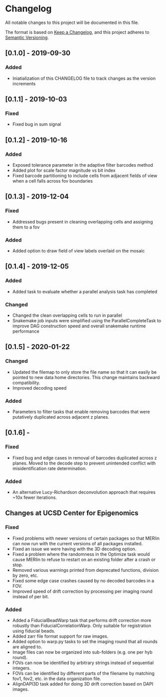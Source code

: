 # Changelog
All notable changes to this project will be documented in this file.

The format is based on [Keep a Changelog](https://keepachangelog.com/en/1.0.0/),
and this project adheres to [Semantic Versioning](https://semver.org/spec/v2.0.0.html).

## [0.1.0] - 2019-09-30
### Added
- Iniatialization of this CHANGELOG file to track changes as the version increments

## [0.1.1] - 2019-10-03
### Fixed
- Fixed bug in sum signal

## [0.1.2] - 2019-10-16
### Added
- Exposed tolerance parameter in the adaptive filter barcodes method
- Added plot for scale factor magnitude vs bit index
- Fixed barcode partitioning to include cells from adjacent fields of view when a cell falls across fov boundaries

## [0.1.3] - 2019-12-04
### Fixed
- Addressed bugs present in cleaning overlapping cells and assigning them to a fov
### Added
- Added option to draw field of view labels overlaid on the mosaic

## [0.1.4] - 2019-12-05
### Added
- Added task to evaluate whether a parallel analysis task has completed
### Changed
- Changed the clean overlapping cells to run in parallel
- Snakemake job inputs were simplified using the ParallelCompleteTask to improve DAG construction speed and overall snakemake runtime performance

## [0.1.5] - 2020-01-22
### Changed
- Updated the filemap to only store the file name so that it can easily be pointed to new data home directories. This change maintains backward compatibility.
- Improved decoding speed
### Added
- Parameters to filter tasks that enable removing barcodes that were putatively duplicated across adjacent z planes.

## [0.1.6] -
### Fixed
- Fixed bug and edge cases in removal of barcodes duplicated across z planes. Moved to the decode step to prevent unintended conflict with misidentification rate determination.

### Added
- An alternative Lucy-Richardson deconvolution approach that requires ~10x fewer iterations.

## Changes at UCSD Center for Epigenomics
### Fixed
- Fixed problems with newer versions of certain packages so that MERlin can now run with the current versions of all packages installed.
- Fixed an issue we were having with the 3D decoding option.
- Fixed a problem where the randomness in the Optimize task would cause MERlin to refuse to restart on an existing folder after a crash or stop.
- Removed various warnings printed from deprecated functions, division by zero, etc.
- Fixed some edge case crashes caused by no decoded barcodes in a FOV.
- Improved speed of drift correction by processing per imaging round instead of per bit.
### Added
- Added a FiducialBeadWarp task that performs drift correction more robustly than FiducialCorrelationWarp. Only suitable for registration using fiducial beads.
- Added zarr file format support for raw images.
- Added option to warp.py tasks to set the imaging round that all rounds are aligned to.
- Image files can now be organized into sub-folders (e.g. one per hyb round).
- FOVs can now be identified by arbitrary strings instead of sequential integers.
- FOVs can be identified by different parts of the filename by matching fov1, fov2, etc. in the data organization file.
- AlignDAPI3D task added for doing 3D drift correction based on DAPI images.
